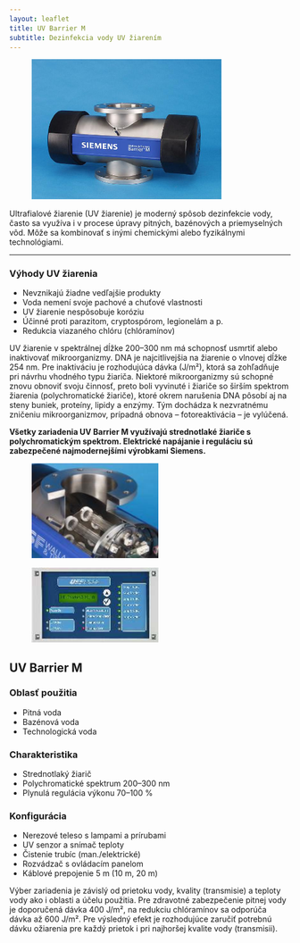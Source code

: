 ```yaml
---
layout: leaflet
title: UV Barrier M
subtitle: Dezinfekcia vody UV žiarením
---
```


<figure><img src="UV-Barrier M.jpg" style="width: 9cm" /></figure>

<p class="marquee">
    Ultrafialové žiarenie (UV žiarenie) je moderný spôsob
    dezinfekcie vody, často sa využíva i v procese úpravy pitných, bazénových a
    priemyselných vôd. Môže sa kombinovať s inými chemickými alebo fyzikálnymi
    technológiami.
</p>

---

### Výhody UV žiarenia

* Nevznikajú žiadne vedľajšie produkty
* Voda nemení svoje pachové a chuťové vlastnosti
* UV žiarenie nespôsobuje koróziu
* Účinné proti parazitom, cryptospórom, legionelám a p.
* Redukcia viazaného chlóru (chlóramínov)

UV žiarenie v spektrálnej dĺžke 200–300 nm má schopnosť usmrtiť alebo
inaktivovať mikroorganizmy. DNA je najcitlivejšia na žiarenie o vlnovej dĺžke
254 nm. Pre inaktiváciu je rozhodujúca dávka (J/m²), ktorá sa zohľadňuje pri
návrhu vhodného typu žiariča. Niektoré mikroorganizmy sú schopné znovu obnoviť
svoju činnosť, preto boli vyvinuté i žiariče so širším spektrom žiarenia
(polychromatické žiariče), ktoré okrem narušenia DNA pôsobí aj na steny buniek,
proteíny, lipidy a enzýmy. Tým dochádza k nezvratnému zničeniu mikroorganizmov,
prípadná obnova – fotoreaktivácia – je vylúčená.

**Všetky zariadenia UV Barrier M využívajú strednotlaké žiariče s polychromatickým spektrom.
Elektrické napájanie i reguláciu sú zabezpečené najmodernejšími výrobkami
Siemens.**

<figure><img src="UV-Barrier M (1).jpg" style="width: 6cm" /></figure>
<figure><img src="UV-Barrier M (2).jpg" style="width: 6cm" /></figure>

## UV Barrier M

### Oblasť použitia

* Pitná voda 
* Bazénová voda                                
* Technologická voda                                       

### Charakteristika

* Strednotlaký žiarič
* Polychromatické spektrum 200–300 nm
* Plynulá regulácia výkonu 70–100 %

### Konfigurácia

* Nerezové teleso s lampami a prírubami
* UV senzor a snímač teploty
* Čistenie trubíc (man./elektrické)
* Rozvádzač s ovládacím panelom
* Káblové prepojenie 5 m (10 m, 20 m)

Výber zariadenia je závislý od prietoku vody, kvality (transmisie) a teploty
vody ako i oblasti a účelu použitia. Pre zdravotné zabezpečenie pitnej vody je
doporučená  dávka 400 J/m², na redukciu chlóramínov sa odporúča dávka až 600
J/m². Pre výsledný efekt je rozhodujúce zaručiť potrebnú dávku ožiarenia pre
každý prietok i pri najhoršej kvalite vody (transmisii).
